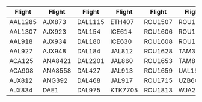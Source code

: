 | Flight  | Flight  | Flight  | Flight  | Flight  | Flight  |
| ------- | ------- | ------- | ------- | ------- | ------- |
| AAL1285 | AJX873 | DAL1115 | ETH407 | ROU1507 | ROU1852 |
| AAL1307 | AJX923 | DAL154 | ICE614 | ROU1606 | ROU1853 |
| AAL918 | AJX934 | DAL180 | ICE630 | ROU1608 | ROU1944 |
| AAL927 | AJX948 | DAL184 | JAL812 | ROU1628 | TAM3154 |
| ACA125 | ANA8421 | DAL2201 | JAL860 | ROU1653 | TAM8001 |
| ACA908 | ANA8558 | DAL427 | JAL913 | ROU1659 | UAL1960 |
| AJX812 | ANG392 | DAL468 | JAL917 | ROU1715 | UZB603 |
| AJX834 | DAE1 | DAL975 | KTK7705 | ROU1813 | WJA2311 |
